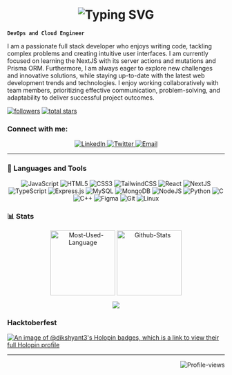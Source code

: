 <h1 style="border-bottom: none" align="center">
 <img 
    src="https://readme-typing-svg.demolab.com?font=JetBrains+Mono&pause=1000&color=00BFFF&center=true&vCenter=true&width=485&lines=Hello+There+%F0%9F%91%8B;Welcome+to+Dikshyant+Dhungana's+profile!" 
    alt="Typing SVG" 
/>

</h1>

**`DevOps and Cloud Engineer`**

I am a passionate full stack developer who enjoys writing code, tackling complex problems and creating intuitive user interfaces. I am currently focused on learning the NextJS with its server actions and mutations and Prisma ORM. Furthermore, I am always eager to explore new challenges and innovative solutions, while staying up-to-date with the latest web development trends and technologies. I enjoy working collaboratively with team members, prioritizing effective communication, problem-solving, and adaptability to deliver successful project outcomes.

<p align="left">
      <a href="https://github.com/dikshyant3?tab=followers">
         <img alt="followers" title="Follow me on Github" src="https://custom-icon-badges.demolab.com/github/followers/dikshyant3?color=236ad3&labelColor=1155ba&style=for-the-badge&logo=person-add&label=Follow&logoColor=white"/></a>
      <a href="https://github.com/dikshyant3?tab=repositories&sort=stargazers">
         <img alt="total stars" title="Total stars on GitHub" src="https://custom-icon-badges.demolab.com/github/stars/dikshyant3?color=55960c&style=for-the-badge&labelColor=488207&logo=star"/></a>
   </p>

<h3 align="left">Connect with me:</h3>
<p align="center">
  <a href="https://linkedin.com/in/dikshyant-dhungana-22b7331a6">
    <img src="https://img.shields.io/badge/LinkedIn-%230077B5.svg?style=for-the-badge&logo=linkedin&logoColor=white" alt="LinkedIn">
  </a>
  <a href="https://twitter.com/dikdhungana2">
    <img src="https://img.shields.io/badge/Twitter-%231DA1F2.svg?style=for-the-badge&logo=Twitter&logoColor=white" alt="Twitter">
  </a>
  <a href="mailto:dhunganadikshyant12@gmail.com">
    <img src="https://img.shields.io/badge/-Gmail-e51d0b?style=for-the-badge&logo=Gmail&logoColor=white" alt="Email">
  </a>
</p>


---

### 🧰  Languages and Tools

<p align="center">
  <img src="https://img.shields.io/badge/javascript-%23323330.svg?style=for-the-badge&logo=javascript&logoColor=%23F7DF1E" alt="JavaScript">
  <img src="https://img.shields.io/badge/html5-%23E34F26.svg?style=for-the-badge&logo=html5&logoColor=white" alt="HTML5">
  <img src="https://img.shields.io/badge/CSS-%2300599C.svg?style=for-the-badge&logo=css3&logoColor=white" alt="CSS3">
  <img src="https://img.shields.io/badge/TailwindCSS-%2367D2AD.svg?style=for-the-badge&logo=tailwindcss&logoColor=white" alt="TailwindCSS">
  <img src="https://img.shields.io/badge/react-%2361DAFB.svg?style=for-the-badge&logo=react&logoColor=blue" alt="React">
  <img src="https://img.shields.io/badge/next.js-000000?style=for-the-badge&logo=nextdotjs&logoColor=white" alt="NextJS">
  <img src="https://shields.io/badge/TypeScript-3178C6?logo=TypeScript&logoColor=FFF&style=for-the-badge" alt="TypeScript">
  <img src="https://img.shields.io/badge/express.js-%23404d59.svg?style=for-the-badge&logo=express&logoColor=%2361DAFB" alt="Express.js">
  <img src="https://img.shields.io/badge/MySQL-%2300599C.svg?style=for-the-badge&logo=MySQL&logoColor=white" alt="MySQL">
  <img src="https://img.shields.io/badge/mongodb-%234ea94b.svg?style=for-the-badge&logo=mongodb&logoColor=white" alt="MongoDB">
  <img src="https://img.shields.io/badge/nodejs-%2320232a.svg?style=for-the-badge&logo=nodedotjs&logoColor=%23F7DF1E" alt="NodeJS">
  <img src="https://img.shields.io/badge/python-3670A0?style=for-the-badge&logo=python&logoColor=yellow" alt="Python">
  <img src="https://img.shields.io/badge/c-%2300599C.svg?style=for-the-badge&logo=c&logoColor=white" alt="C">
  <img src="https://img.shields.io/badge/c++-%2300599C.svg?style=for-the-badge&logo=c%2B%2B&logoColor=blue" alt="C++">
  <img src="https://img.shields.io/badge/figma-%23F24E1E.svg?style=for-the-badge&logo=figma&logoColor=white" alt="Figma">
  <img src="https://img.shields.io/badge/git-%23F24E1E.svg?style=for-the-badge&logo=git&logoColor=white" alt="Git">
  <img src="https://img.shields.io/badge/linux-%23F24E1E.svg?style=for-the-badge&logo=linux&logoColor=white" alt="Linux">
</p>




### 📊  Stats
<p align="center">
    <img 
        align="center"
        height="150vh"
        alt="Most-Used-Language"
        src="https://github-readme-stats.vercel.app/api/top-langs?username=dikshyant3&show_icons=true&theme=dark&layout=compact"
    />
    <img
        align="center"
        height="150vh"
        alt="Github-Stats"
        src="https://github-readme-stats.vercel.app/api?username=dikshyant3&show_icons=true&theme=dark"
    />
</p>

<p align="center"><img align="center" src="http://github-readme-streak-stats.herokuapp.com?user=dikshyant3&theme=radical&hide_border=true)](https://git.io/streak-stats"/></p>


### Hacktoberfest

[![An image of @dikshyant3's Holopin badges, which is a link to view their full Holopin profile](https://holopin.me/dikshyant3)](https://holopin.io/@dikshyant3)


<hr>

<p align="right">
    <img
        align="right"
        alt="Profile-views"
        src="https://komarev.com/ghpvc/?username=dikshyant3&style=plastic&color=009ACD"
    />
</p>
